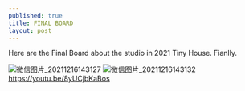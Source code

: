 ```yaml
---
published: true
title: FINAL BOARD
layout: post
---
```


Here are the Final Board about the studio in 2021 Tiny House. Fianlly. 

![微信图片_20211216143127](https://user-images.githubusercontent.com/90523160/146479390-e578ea41-13ff-4ee8-8ca9-96338a67d88b.jpg)
![微信图片_20211216143132](https://user-images.githubusercontent.com/90523160/146481210-5b7ec596-94f8-442c-8495-fe89433a4e9c.jpg)
https://youtu.be/8yUCjbKaBos
